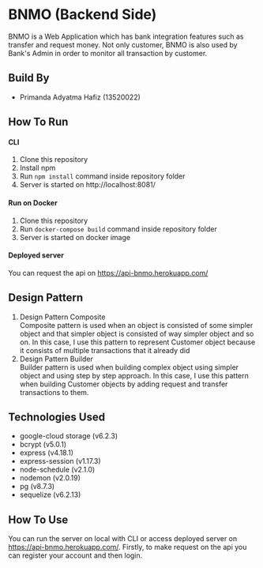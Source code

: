 # BNMO (Backend Side)
BNMO is a Web Application which has bank integration features such as transfer and request money. Not only customer, BNMO is also used by Bank's Admin in order to monitor all transaction by customer. 

## Build By
- Primanda Adyatma Hafiz (13520022)

## How To Run
#### CLI
1. Clone this repository
2. Install npm
3. Run ```npm install``` command inside repository folder
4. Server is started on http://localhost:8081/

#### Run on Docker
1. Clone this repository
2. Run ```docker-compose build``` command inside repository folder
3. Server is started on docker image

#### Deployed server
You can request the api on https://api-bnmo.herokuapp.com/

## Design Pattern
1. Design Pattern Composite </br>
Composite pattern is used when an object is consisted of some simpler object and that simpler object is consisted of way simpler object and so on. In this case, I use this pattern to represent Customer object because it consists of multiple transactions that it already did
2. Design Pattern Builder </br>
Builder pattern is used when building complex object using simpler object and using step by step approach. In this case, I use this pattern when building Customer objects by adding request and transfer transactions to them.

## Technologies Used
- google-cloud storage (v6.2.3)
- bcrypt (v5.0.1)
- express (v4.18.1)
- express-session (v1.17.3)
- node-schedule (v2.1.0)
- nodemon (v2.0.19)
- pg (v8.7.3)
- sequelize (v6.2.13)

## How To Use
You can run the server on local with CLI or access deployed server on https://api-bnmo.herokuapp.com/. Firstly, to make request on the api you can register your account and then login.

